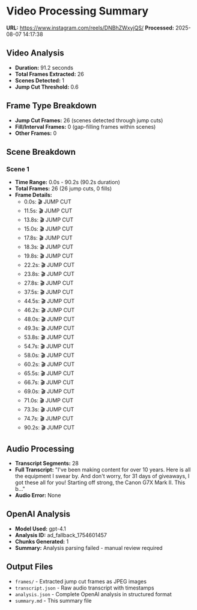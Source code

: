 # Video Processing Summary

**URL:** https://www.instagram.com/reels/DNBhZWxyjQS/
**Processed:** 2025-08-07 14:17:38

## Video Analysis
- **Duration:** 91.2 seconds
- **Total Frames Extracted:** 26
- **Scenes Detected:** 1
- **Jump Cut Threshold:** 0.6

## Frame Type Breakdown
- **Jump Cut Frames:** 26 (scenes detected through jump cuts)
- **Fill/Interval Frames:** 0 (gap-filling frames within scenes)
- **Other Frames:** 0

## Scene Breakdown

### Scene 1
- **Time Range:** 0.0s - 90.2s (90.2s duration)
- **Total Frames:** 26 (26 jump cuts, 0 fills)
- **Frame Details:**
  - 0.0s: 🎬 JUMP CUT
  - 11.5s: 🎬 JUMP CUT
  - 13.8s: 🎬 JUMP CUT
  - 15.0s: 🎬 JUMP CUT
  - 17.8s: 🎬 JUMP CUT
  - 18.3s: 🎬 JUMP CUT
  - 19.8s: 🎬 JUMP CUT
  - 22.2s: 🎬 JUMP CUT
  - 23.8s: 🎬 JUMP CUT
  - 27.8s: 🎬 JUMP CUT
  - 37.5s: 🎬 JUMP CUT
  - 44.5s: 🎬 JUMP CUT
  - 46.2s: 🎬 JUMP CUT
  - 48.0s: 🎬 JUMP CUT
  - 49.3s: 🎬 JUMP CUT
  - 53.8s: 🎬 JUMP CUT
  - 54.7s: 🎬 JUMP CUT
  - 58.0s: 🎬 JUMP CUT
  - 60.2s: 🎬 JUMP CUT
  - 65.5s: 🎬 JUMP CUT
  - 66.7s: 🎬 JUMP CUT
  - 69.0s: 🎬 JUMP CUT
  - 71.0s: 🎬 JUMP CUT
  - 73.3s: 🎬 JUMP CUT
  - 74.7s: 🎬 JUMP CUT
  - 90.2s: 🎬 JUMP CUT

## Audio Processing
- **Transcript Segments:** 28
- **Full Transcript:** "I've been making content for over 10 years. Here is all the equipment I swear by. And don't worry, for 31 days of giveaways, I got these all for you! Starting off strong, the Canon G7X Mark II. This b..."
- **Audio Error:** None

## OpenAI Analysis
- **Model Used:** gpt-4.1
- **Analysis ID:** ad_fallback_1754601457
- **Chunks Generated:** 1
- **Summary:** Analysis parsing failed - manual review required

## Output Files
- `frames/` - Extracted jump cut frames as JPEG images
- `transcript.json` - Raw audio transcript with timestamps
- `analysis.json` - Complete OpenAI analysis in structured format
- `summary.md` - This summary file
